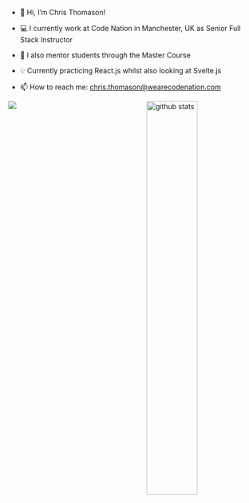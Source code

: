 - 👋 Hi, I’m Chris Thomason!
- 💻 I currently work at Code Nation in Manchester, UK as Senior Full Stack Instructor
- 🌳 I also mentor students through the Master Course  
- 💡 Currently practicing React.js whilst also looking at Svelte.js

- 📫 How to reach me: chris.thomason@wearecodenation.com


<img src="https://github-readme-stats.vercel.app/api?username={christhomo94}&show_icons=true&theme=gotham" alt="github stats" width="45%" align="right"/>


![](https://storage.googleapis.com/gweb-uniblog-publish-prod/original_images/Dino_non-birthday_version.gif)
